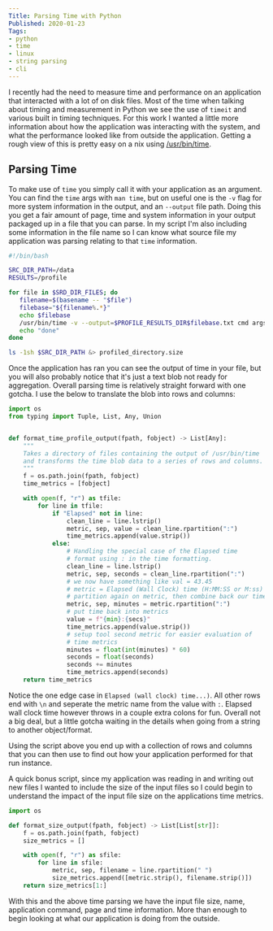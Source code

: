 ```yaml
---
Title: Parsing Time with Python
Published: 2020-01-23
Tags:
- python
- time
- linux
- string parsing
- cli
---
```


I recently had the need to measure time and performance on an application that
interacted with a lot of on disk files. Most of the time when talking about
timing and measurement in Python we see the use of `timeit` and various built
in timing techniques. For this work I wanted a little more information about
how the application was interacting with the system, and what the performance
looked like from outside the application. Getting a rough view of this is
pretty easy on a nix using
[/usr/bin/time](http://man7.org/linux/man-pages/man1/time.1.html).

## Parsing Time

To make use of `time` you simply call it with your application as an argument.
You can find the `time` args with `man time`, but on useful one is the `-v` flag
for more system information in the output, and an `--output` file path. Doing
this you get a fair amount of page, time and system information in your output
packaged up in a file that you can parse. In my script I'm also including some
information in the file name so I can know what source file my application was
parsing relating to that `time` information.

```bash
#!/bin/bash

SRC_DIR_PATH=/data
RESULTS=/profile

for file in $SRD_DIR_FILES; do
   filename=$(basename -- "$file")
   filebase="${filename%.*}"
   echo $filebase
   /usr/bin/time -v --output=$PROFILE_RESULTS_DIR$filebase.txt cmd args
   echo "done"
done

ls -1sh $SRC_DIR_PATH &> profiled_directory.size
```

Once the application has ran you can see the output of time in your file,
but you will also probably notice that it's just a text blob not ready for
aggregation. Overall parsing time is relatively straight forward with one
gotcha. I use the below to translate the blob into rows and columns:

```python
import os
from typing import Tuple, List, Any, Union


def format_time_profile_output(fpath, fobject) -> List[Any]:
    """
    Takes a directory of files containing the output of /usr/bin/time
    and transforms the time blob data to a series of rows and columns.
    """
    f = os.path.join(fpath, fobject)
    time_metrics = [fobject]

    with open(f, "r") as tfile:
        for line in tfile:
            if "Elapsed" not in line:
                clean_line = line.lstrip()
                metric, sep, value = clean_line.rpartition(":")
                time_metrics.append(value.strip())
            else:
                # Handling the special case of the Elapsed time
                # format using : in the time formatting.
                clean_line = line.lstrip()
                metric, sep, seconds = clean_line.rpartition(":")
                # we now have something like val = 43.45
                # metric = Elapsed (Wall Clock) time (H:MM:SS or M:ss) 1
                # partition again on metric, then combine back our time.
                metric, sep, minutes = metric.rpartition(":")
                # put time back into metrics
                value = f"{min}:{secs}"
                time_metrics.append(value.strip())
                # setup tool second metric for easier evaluation of
                # time metrics
                minutes = float(int(minutes) * 60)
                seconds = float(seconds)
                seconds += minutes
                time_metrics.append(seconds)
    return time_metrics
```

Notice the one edge case in `Elapsed (wall clock) time...)`. All other
rows end with `\n` and seperate the metric name from the value with `:`.
Elapsed wall clock time however throws in a couple extra colons for fun.
Overall not a big deal, but a little gotcha waiting in the details when
going from a string to another object/format.

Using the script above you end up with a collection of rows and columns
that you can then use to find out how your application performed for that
run instance.

A quick bonus script, since my application was reading in and writing
out new files I wanted to include the size of the input files so I
could begin to understand the impact of the input file size on the
applications time metrics.

```python
import os

def format_size_output(fpath, fobject) -> List[List[str]]:
    f = os.path.join(fpath, fobject)
    size_metrics = []

    with open(f, "r") as sfile:
        for line in sfile:
            metric, sep, filename = line.rpartition(" ")
            size_metrics.append([metric.strip(), filename.strip()])
    return size_metrics[1:]
```

With this and the above time parsing we have the input file size, name,
application command, page and time information. More than enough to begin
looking at what our application is doing from the outside.

